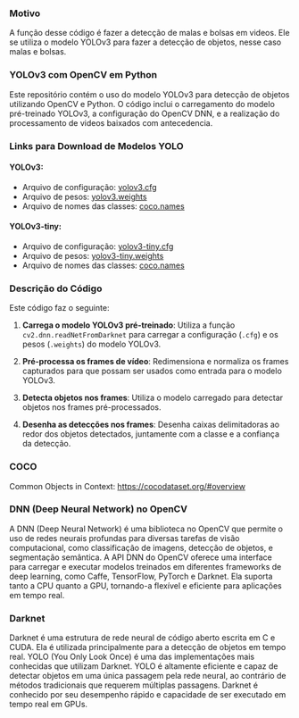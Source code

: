 ### Motivo 
A função desse código é fazer a detecção de malas e bolsas em videos. Ele se utiliza o modelo YOLOv3 para fazer a detecção de objetos, nesse caso malas e bolsas.

### YOLOv3 com OpenCV em Python

Este repositório contém o uso do modelo YOLOv3 para detecção de objetos utilizando OpenCV e Python. O código inclui o carregamento do modelo pré-treinado YOLOv3, a configuração do OpenCV DNN, e a realização do processamento de videos baixados com antecedencia.

### Links para Download de Modelos YOLO

#### YOLOv3:

- Arquivo de configuração: [yolov3.cfg](https://github.com/pjreddie/darknet/blob/master/cfg/yolov3.cfg)
- Arquivo de pesos: [yolov3.weights](https://pjreddie.com/media/files/yolov3.weights)
- Arquivo de nomes das classes: [coco.names](https://github.com/pjreddie/darknet/blob/master/data/coco.names)

#### YOLOv3-tiny:

- Arquivo de configuração: [yolov3-tiny.cfg](https://github.com/pjreddie/darknet/blob/master/cfg/yolov3-tiny.cfg)
- Arquivo de pesos: [yolov3-tiny.weights](https://pjreddie.com/media/files/yolov3-tiny.weights)
- Arquivo de nomes das classes: [coco.names](https://github.com/pjreddie/darknet/blob/master/data/coco.names)

### Descrição do Código

Este código faz o seguinte:

1. **Carrega o modelo YOLOv3 pré-treinado**:
   Utiliza a função `cv2.dnn.readNetFromDarknet` para carregar a configuração (`.cfg`) e os pesos (`.weights`) do modelo YOLOv3.

2. **Pré-processa os frames de vídeo**:
   Redimensiona e normaliza os frames capturados para que possam ser usados como entrada para o modelo YOLOv3.

3. **Detecta objetos nos frames**:
   Utiliza o modelo carregado para detectar objetos nos frames pré-processados.

4. **Desenha as detecções nos frames**:
   Desenha caixas delimitadoras ao redor dos objetos detectados, juntamente com a classe e a confiança da detecção.

### COCO

Common Objects in Context: https://cocodataset.org/#overview

### DNN (Deep Neural Network) no OpenCV

A DNN (Deep Neural Network) é uma biblioteca no OpenCV que permite o uso de redes neurais profundas para diversas tarefas de visão computacional, como classificação de imagens, detecção de objetos, e segmentação semântica. A API DNN do OpenCV oferece uma interface para carregar e executar modelos treinados em diferentes frameworks de deep learning, como Caffe, TensorFlow, PyTorch e Darknet. Ela suporta tanto a CPU quanto a GPU, tornando-a flexível e eficiente para aplicações em tempo real.

### Darknet

Darknet é uma estrutura de rede neural de código aberto escrita em C e CUDA. Ela é utilizada principalmente para a detecção de objetos em tempo real. YOLO (You Only Look Once) é uma das implementações mais conhecidas que utilizam Darknet. YOLO é altamente eficiente e capaz de detectar objetos em uma única passagem pela rede neural, ao contrário de métodos tradicionais que requerem múltiplas passagens. Darknet é conhecido por seu desempenho rápido e capacidade de ser executado em tempo real em GPUs.
